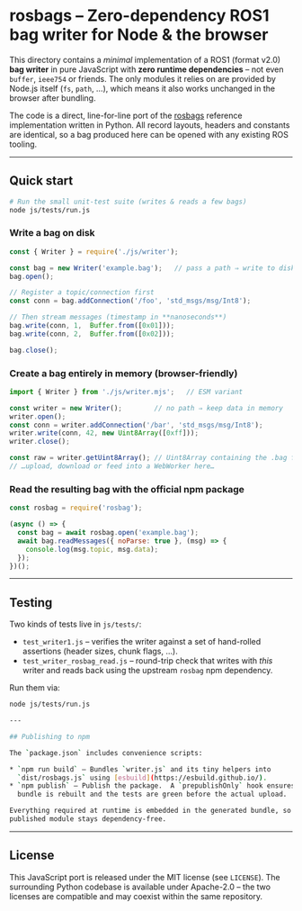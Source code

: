 # rosbags – Zero-dependency ROS1 bag writer for Node & the browser

This directory contains a *minimal* implementation of a ROS1 (format v2.0)
**bag writer** in pure JavaScript with **zero runtime dependencies** – not even
`buffer`, `ieee754` or friends.  The only modules it relies on are provided by
Node.js itself (`fs`, `path`, …), which means it also works unchanged in the
browser after bundling.

The code is a direct, line-for-line port of the
[rosbags](https://gitlab.com/ternaris/rosbags) reference implementation written
in Python.  All record layouts, headers and constants are identical, so a bag
produced here can be opened with any existing ROS tooling.

---

## Quick start

```bash
# Run the small unit-test suite (writes & reads a few bags)
node js/tests/run.js
```

### Write a bag on disk

```js
const { Writer } = require('./js/writer');

const bag = new Writer('example.bag');   // pass a path ⇒ write to disk
bag.open();

// Register a topic/connection first
const conn = bag.addConnection('/foo', 'std_msgs/msg/Int8');

// Then stream messages (timestamp in **nanoseconds**)
bag.write(conn, 1,  Buffer.from([0x01]));
bag.write(conn, 2,  Buffer.from([0x02]));

bag.close();
```

### Create a bag entirely in memory (browser-friendly)

```js
import { Writer } from './js/writer.mjs';   // ESM variant

const writer = new Writer();        // no path ⇒ keep data in memory
writer.open();
const conn = writer.addConnection('/bar', 'std_msgs/msg/Int8');
writer.write(conn, 42, new Uint8Array([0xff]));
writer.close();

const raw = writer.getUint8Array(); // Uint8Array containing the .bag file
// …upload, download or feed into a WebWorker here…
```

### Read the resulting bag with the official npm package

```js
const rosbag = require('rosbag');

(async () => {
  const bag = await rosbag.open('example.bag');
  await bag.readMessages({ noParse: true }, (msg) => {
    console.log(msg.topic, msg.data);
  });
})();
```

---

## Testing

Two kinds of tests live in `js/tests/`:

* `test_writer1.js` – verifies the writer against a set of hand-rolled
  assertions (header sizes, chunk flags, …).
* `test_writer_rosbag_read.js` – round-trip check that writes with *this*
  writer and reads back using the upstream `rosbag` npm dependency.

Run them via:

```bash
node js/tests/run.js

---

## Publishing to npm

The `package.json` includes convenience scripts:

* `npm run build` – Bundles `writer.js` and its tiny helpers into
  `dist/rosbags.js` using [esbuild](https://esbuild.github.io/).
* `npm publish` – Publish the package.  A `prepublishOnly` hook ensures the
  bundle is rebuilt and the tests are green before the actual upload.

Everything required at runtime is embedded in the generated bundle, so the
published module stays dependency-free.
```

---

## License

This JavaScript port is released under the MIT license (see `LICENSE`).  The
surrounding Python codebase is available under Apache-2.0 – the two licenses
are compatible and may coexist within the same repository.

